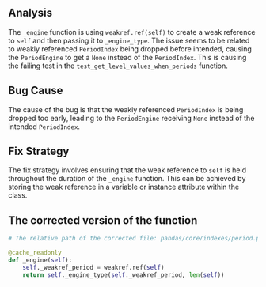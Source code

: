 ## Analysis
The `_engine` function is using `weakref.ref(self)` to create a weak reference to `self` and then passing it to `_engine_type`. The issue seems to be related to weakly referenced `PeriodIndex` being dropped before intended, causing the `PeriodEngine` to get a `None` instead of the `PeriodIndex`. This is causing the failing test in the `test_get_level_values_when_periods` function.

## Bug Cause
The cause of the bug is that the weakly referenced `PeriodIndex` is being dropped too early, leading to the `PeriodEngine` receiving `None` instead of the intended `PeriodIndex`.

## Fix Strategy
The fix strategy involves ensuring that the weak reference to `self` is held throughout the duration of the `_engine` function. This can be achieved by storing the weak reference in a variable or instance attribute within the class.

## The corrected version of the function
```python
# The relative path of the corrected file: pandas/core/indexes/period.py

@cache_readonly
def _engine(self):
    self._weakref_period = weakref.ref(self)
    return self._engine_type(self._weakref_period, len(self))
```